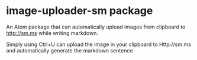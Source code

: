 # image-uploader-sm package


An Atom package that can automatically upload images from clipboard to http://sm.ms while writing markdown.


Simply using Ctrl+U can upload the image in your clipboard to Http://sm.ms and automatically generate the markdown sentence
